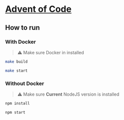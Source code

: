 # [Advent of Code](https://adventofcode.com)

## How to run

### With Docker

> :warning: Make sure Docker in installed

```bash
make build
```

```bash
make start
```

### Without Docker

> :warning: Make sure **Current** NodeJS version is installed

```bash
npm install
```

```bash
npm start
```
